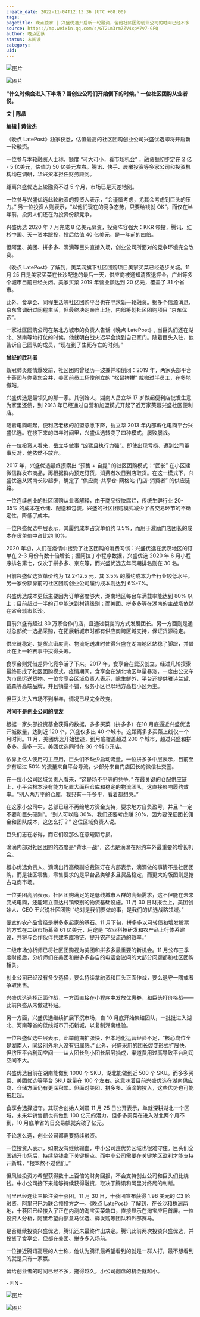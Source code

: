 ```yaml
---
create_date: 2022-11-04T12:13:36 (UTC +08:00)
tags: 
pagetitle: 晚点独家 | 兴盛优选开启新一轮融资，留给社区团购创业公司的时间已经不多
source: https://mp.weixin.qq.com/s/GT2Lm3rm7ZV4xpM7v7-GFQ
author: 晚点团队
status: 未阅读
category: 
uid: 
---
```


![图片](https://mmbiz.qpic.cn/mmbiz_gif/8l3j8mUia0gvGvN3Vj6LiaG1XyicqwJoSQPMWQkxgALD5I9Xw6PNRCnN0CK9TiaTgG7VfsjH0Tjh19c680xew6SxyQ/640?wx_fmt=gif&wxfrom=5&wx_lazy=1)

![图片](https://mmbiz.qpic.cn/mmbiz_jpg/VWpZENjIo5tABMAnGicIJafFpugiagKj2pJjzxS26icrGgEPCyflMHDVbQl1k57IMBCYW3cpQEPIdKKLRyAiaH5IbQ/640?wx_fmt=jpeg&wxfrom=5&wx_lazy=1&wx_co=1)

**“什么时候会进入下半场？当创业公司们开始倒下的时候。” 一位社区团购从业者说。**

**文 | 陈晶**

**编辑 | 黄俊杰**

《晚点 LatePost》独家获悉，估值最高的社区团购创业公司兴盛优选即将开启新一轮融资。

一位参与本轮融资人士称，额度 “可大可小，看市场机会” ，融资额初步定在 2 亿 - 5 亿美元，估值为 50 亿美元左右。腾讯、快手、晨曦投资等多家公司和投资机构均在调研，华兴资本担任财务顾问。

距离兴盛优选上轮融资不过 5 个月，市场已是天差地别。

一位参与兴盛优选此轮融资的投资人表示，“会谨慎考虑，尤其会考虑到巨头的压力。” 另一位投资人则表示，“以他们现在的竞争态势，只要给钱就 OK”。而仅在半年前，投资人们还在为投资份额竞争。

兴盛优选 2020 年 7 月完成 8 亿美元募资，投资阵容强大：KKR 领投，腾讯、红杉中国、天一资本跟投，投后估值 40 亿美元，是一年前的四倍。

但阿里、美团、拼多多、滴滴等巨头直接入场，创业公司所面对的竞争环境完全改变。

《晚点 LatePost》了解到，美菜网旗下社区团购项目美家买菜已经逐步关城。11 月 25 日是美家买菜在长沙配送的最后一天，供应商被通知清货退押金，广州等多个城市目前已经关闭。美家买菜 2019 年营业额达到 20 亿元，覆盖了 31 个省市。

此外，食享会、同程生活等社区团购平台也在寻求新一轮融资。据多个信源消息，京东曾调研过同程生活，但最终决定亲自上场，内部筹划社区团购项目 “京东优选”。

一家社区团购公司在某北方城市的负责人告诉《晚点 LatePost》, 当巨头们还在湖北、湖南等地打仗的时候，他就明白战火迟早会烧到自己家门。随着巨头入驻，他告诉自己团队的成员，“现在到了生死存亡的时刻。” 

**曾经的胜利者**

新冠肺炎疫情爆发前，社区团购曾经历一波兼并和倒闭：2019 年，两家头部平台十荟团与你我您合并，美团前员工杨俊创立的 “松鼠拼拼” 裁撤过半员工，在多地撤站。

兴盛优选是最领先的那一家。其创始人，湖南人岳立华 17 岁做起便利店批发生意为家里还债，到 2013 年已经通过自营和加盟模式开起了近万家芙蓉兴盛社区便利店。

随着电商崛起，便利店老板的加盟意愿下降，岳立华 2013 年内部孵化电商平台兴盛优选。在接下来的四年时间里，兴盛优选转变了四种模式，屡败屡战。

在一位投资人看来，岳立华做事 “凶猛且执行力强”。即使出现亏损、遭到公司董事反对，他依然不放弃。

2017 年，兴盛优选最终摸索出 “预售 + 自提” 的社区团购模式：“团长” 在小区建微信群发布商品，再根据群内预定订货，消费者次日到店取货。在这一模式下，兴盛优选从湖南长沙起步，确定了 “供应商-共享仓-网格站-门店-消费者” 的供应链路。

一位连续创业的社区团购从业者解释，由于商品很快腐烂，传统生鲜行业 20-35% 的成本在仓储、配送和包装。兴盛的社区团购模式减少了各交易环节的不确定性，降低了成本。

一位兴盛优选中层表示，其履约成本占货单价约 3.5%，而用于激励门店团长的成本在货单价中占比约 10%。

2020 年初，人们在疫情中接受了社区团购的消费习惯：兴盛优选在武汉地区的订单在 2-3 月份有数十倍增长；据阿拉丁小程序数据，兴盛优选 2020 年 6 月小程序排名第七，仅次于拼多多、京东等，而兴盛优选去年同期排名则在 30 名。

目前兴盛优选货单价约为 12.2-12.5 元，其 3.5% 的履约成本为全行业较低水平。另一家份额靠前的社区团购创业公司履约成本则达到 6%-7%。

兴盛优选成本更低主要因为订单密度够大，湖南地区每台车满载率能达到 80% 以上；目前超过一半的订单能送到村镇级别；而美团、拼多多等在湖南的主战场依然在省会城市长沙。

目前兴盛有超过 30 万家合作门店，且通过裂变的方式发展团长。另一方面则是通过总部统一选品采购，在拓展新城市时都有供应商跨区域支持，保证货源稳定。

供应链稳定、提货点密度高、物流配送准时使得兴盛在湖南地区站稳了脚跟，并借此在上一轮赛事中拔得头筹。

食享会则凭借差异化竞争活了下来。2017 年，食享会在武汉创立，经过几轮摸索最终形成了社区团购模式。疫情期间，食享会在湖北地区单量暴涨，一度由公交车为市民运送货物。一位食享会区域负责人表示，除生鲜外，平台还提供雅诗兰黛、戴森等高端品牌，并且销量不错，服务小区也以地方高档小区为主。

但巨头进入市场不到半年，情况已经完全改变。

**时间不是创业公司的朋友**

根据一家头部投资基金获得的数据，多多买菜（拼多多）在10 月底逼近兴盛优选开城数量，达到近 120 个，兴盛仅多出 40 个城市。这距离多多买菜上线仅一个月时间。11 月，美团优选开始猛追，到月底覆盖超过 200 个城市，超过兴盛和拼多多。最多一天，美团优选同时在 36 个城市开店。

依靠上亿人使用的主应用，巨头们不缺少启动流量。一位拼多多中层表示，目前至少有超过 50% 的流量来自平台导流，少部分来自门店团长的微信社交圈。

在一位小公司区域负责人看来，“这是场不平等的竞争。” 在最关键的仓配供应链上，小平台根本没有能力配置大面积仓库和稳定的物流团队，这直接影响履约效率。“别人两万平的仓库，我只有一千多平，看着都想哭。”

在这家小公司中，总部已经不再给地方资金支持，要求地方自负盈亏，并且 “一定不要和巨头硬刚”。“别人可以赔 30%，我们还要考虑赚 20%，因为要保证团长佣金和团队成本，这怎么打？” 这位区域负责人说。

巨头们志在必得，而它们没那么在意短期亏损。

滴滴内部对社区团购的态度是“背水一战”，这也是滴滴在网约车外最重要的增长机会。

橙心优选负责人、滴滴出行高级副总裁陈汀在内部表示，滴滴做的事情不是社团团购，而是社区零售，零售要求的是平台品类够多且货品稳定，而更大的版图则是抢占电商市场。

一位美团高层表示，社区团购满足的是低线城市人群的高频需求，这不但能在未来变成电商，还能建立直达村镇级别的物流基础设施。11 月 30 日财报会上，美团创始人、CEO 王兴说社区团购 “绝对是我们要做的事，是我们的优选战略领域。”

便宜的农产品曾经是拼多多起家的基石。11 月下旬，拼多多以可转债和增发股票的方式在二级市场募资 61 亿美元，用途是 “农业科技研发和农产品上行体系建设，并将与合作伙伴共建冻库冷链，提升农产品流通的效率。”

二级市场分析师已将社区团购视为美团和拼多多最重要的新机会。11 月公布三季度财报后，分析师们在美团和拼多多各自的电话会议问的大部分问题都和社区团购相关。

创业公司已经没有多少选择，要么持续拿融资和巨头正面作战，要么退守一隅或者争取出售。

兴盛优选选择正面作战，一方面直接在小程序中发放优惠券，和巨头打价格战——此前兴盛从未做过补贴。

另一方面，兴盛优选继续扩展下沉市场，自 10 月底开始集结团队，一批批进入湖北、河南等省的低线城市开拓新城，以复制湖南经验。

一位兴盛优选中层表示，此举前期扩张快，但本地化运营经验不足，“核心岗位全是湖南人，同级别外地人没有归属感。” 此外，兴盛采用的团长裂变形式扩展快，但挤压平台利润空间——从大团长到小团长层层抽成，渠道费用过高导致平台利润空间不大。

兴盛优选目前在湖南能做到 1000 个 SKU，湖北能做到近 500 个 SKU。而多多买菜、美团优选等平台 SKU 数量在 100 个左右。这意味着目前兴盛优选在湖南供应商、仓储方面仍有更深积累。但面对美团、拼多多、滴滴的投入，这些优势也可能被赶超。

食享会选择退守。其联合创始人刘晨 11 月 25 日公开表示，单就深耕湖北一个区域，未来年销售额也有做到 100 亿元的潜力。但多多买菜在进入湖北两个月不到，10 月底单省的日交易额就突破了亿元。

不论怎么选，创业公司都需要持续融资。

一位投资人表示，如果没有继续输血，中小公司连优势区域也很难守住。巨头们全国铺开市场后，持续烧钱拿下关键据点。而中小公司需要在关键地区盈利才能支持开新城，“根本熬不过他们。”

但风险投资方希望获得数十上百倍的财务回报，不会支持创业公司和巨头们比烧钱。中小公司接下来能够持续获得融资，取决于腾讯和阿里对终局的判断。

阿里已经连续三轮注资十荟团。11 月 30 日，十荟团宣布获得 1.96 美元的 C3 轮融资，阿里巴巴为联合领投方之一。《晚点 LatePost》了解到，在长沙和株洲两地，十荟团已经接入了正在内测的淘宝买菜端口，直接显示在淘宝应用首屏。一位投资人分析，阿里希望内部盒马优选、驿发购等团队和外部赛马。 

是否继续投资兴盛优选，腾讯还未最终作出决定。腾讯此前两次投资兴盛优选，并投资了食享会，但都在美团、拼多多入场前。

一位接近腾讯高层的人士称，他认为腾讯最希望看到的就是一群人打，最不想看到的就是只有一家赢。

留给创业者的时间已经不多，拖得越久，小公司翻盘的机会就越小。

\- FIN -

![图片](https://mmbiz.qpic.cn/mmbiz_jpg/VWpZENjIo5vrbVxcz4cEpkKm2vfb6mib8tPSJxWMSzm8X0bH8O7gdNnESuEFc0vJgYGNc5oiaSfRUntrnXsgREKQ/640?wx_fmt=jpeg&wxfrom=5&wx_lazy=1&wx_co=1)

![图片](https://mmbiz.qpic.cn/mmbiz_jpg/VWpZENjIo5s62wJBPKlDpwDDZpq1yj6FUN3Gmc9nYCHeVZur5mjRDaicwhAoKB3sPJ6IpfZ2uMGTj44ic1wjE8RQ/640?wx_fmt=jpeg&wxfrom=5&wx_lazy=1&wx_co=1)
